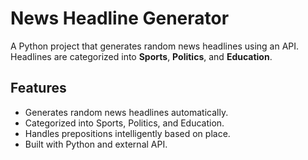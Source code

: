 # News Headline Generator

A Python project that generates random news headlines using an API. Headlines are categorized into **Sports**, **Politics**, and **Education**.

## Features

- Generates random news headlines automatically.
- Categorized into Sports, Politics, and Education.
- Handles prepositions intelligently based on place.
- Built with Python and external API.



